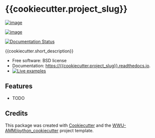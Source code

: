 {{cookiecutter.project_slug}}
=========

[![image](https://img.shields.io/pypi/v/{{cookiecutter.project_slug}}.svg)](https://pypi.python.org/pypi/{{cookiecutter.project_slug}})

[![image]({{cookiecutter.repository_url}}/workflows/pytest/badge.svg)]({{cookiecutter.repository_url}}/actions)

[![Documentation Status](https://readthedocs.org/projects/{{cookiecutter.project_slug}}/badge/?version=latest)](https://{{cookiecutter.project_slug}}.readthedocs.io/en/latest/?badge=latest)


{{cookiecutter.short_description}}

-   Free software: BSD license
-   Documentation: <https://{{cookiecutter.project_slug}}.readthedocs.io>.
-   [![Live examples](https://mybinder.org/badge_logo.svg)](https://mybinder.org/v2/gh/WWU-AMM/{{cookiecutter.project_slug}}/HEAD?filepath=docs%2Fexamples%2F)


Features
--------

-   TODO

Credits
-------

This package was created with
[Cookiecutter](https://github.com/audreyr/cookiecutter) and the
[WWU-AMM/python_cookiecutter](https://github.com/WWU-AMM/python_cookiecutter)
project template.
